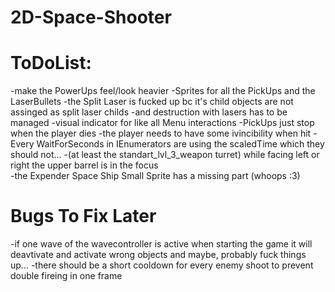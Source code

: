 # 2D-Space-Shooter

# ToDoList:

-make the PowerUps feel/look heavier
-Sprites for all the PickUps and the LaserBullets
-the Split Laser is fucked up bc it's child objects are not assinged as split laser childs
-and destruction with lasers has to be managed
-visual indicator for like all Menu interactions
-PickUps just stop when the player dies
-the player needs to have some ivincibility when hit 
-Every WaitForSeconds in IEnumerators are using the scaledTime which they should not...
-(at least the standart_lvl_3_weapon turret) while facing left or right the upper barrel is in the focus  
-the Expender Space Ship Small Sprite has a missing part (whoops :3)

# Bugs To Fix Later

-if one wave of the wavecontroller is active when starting the game it will deavtivate and activate wrong objects and maybe, probably fuck things up...
-there should be a short cooldown for every enemy shoot to prevent double fireing in one frame

